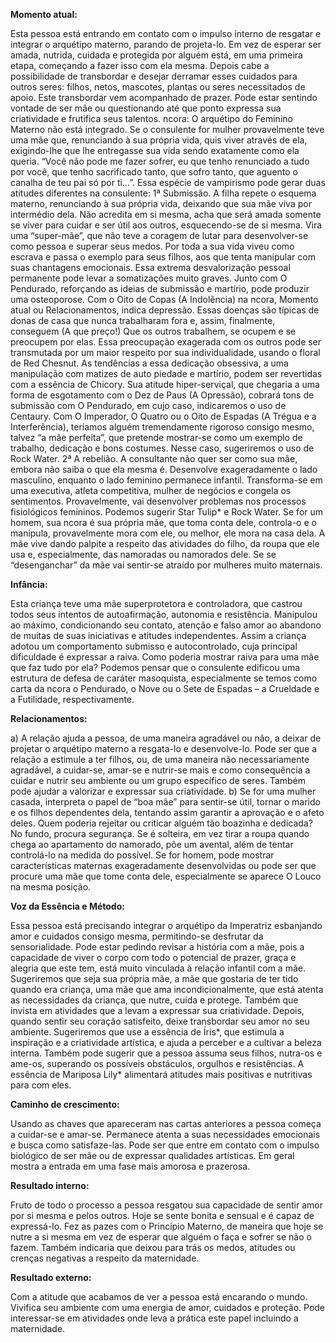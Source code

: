  **Momento atual:**

 Esta pessoa está entrando em contato com o impulso interno de resgatar e integrar o arquétipo materno, parando de projeta-lo. Em vez de esperar ser amada, nutrida, cuidada e protegida por alguém está, em uma primeira etapa, começando a fazer isso com ela mesma. Depois cabe a possibilidade de transbordar e desejar derramar esses cuidados para outros seres: filhos, netos, mascotes, plantas ou seres necessitados de apoio. Este transbordar vem acompanhado de prazer. Pode estar sentindo vontade de ser mãe ou questionando até que ponto expressa sua criatividade e frutifica seus talentos.  ncora: O arquétipo do Feminino Materno não está integrado. Se o consulente for mulher provavelmente teve uma mãe que, renunciando à sua própria vida, quis viver através de ela, exigindo-lhe que lhe entregasse sua vida sendo exatamente como ela queria. “Você não pode me fazer sofrer, eu que tenho renunciado a tudo por você, que tenho sacrificado tanto, que sofro tanto, que aguento o canalha de teu pai só por ti…”. Essa espécie de vampirismo pode gerar duas atitudes diferentes na consulente: 1ª Submissão. A filha repete o esquema materno, renunciando à sua própria vida, deixando que sua mãe viva por intermédio dela. Não acredita em si mesma, acha que será amada somente se viver para cuidar e ser útil aos outros, esquecendo-se de si mesma. Vira uma “super-mãe”, que não teve a coragem de lutar para desenvolver-se como pessoa e superar seus medos. Por toda a sua vida viveu como escrava e passa o exemplo para seus filhos, aos que tenta manipular com suas chantagens emocionais. Essa extrema desvalorização pessoal permanente pode levar a somatizações muito graves. Junto com O Pendurado, reforçando as ideias de submissão e martírio, pode produzir uma osteoporose. Com o Oito de Copas (A Indolência) na  ncora, Momento atual ou Relacionamentos, indica depressão. Essas doenças são típicas de donas de casa que nunca trabalharam fora e, assim, finalmente, conseguem (A que preço!) Que os outros trabalhem, se ocupem e se preocupem por elas. Essa preocupação exagerada com os outros pode ser transmutada por um maior respeito por sua individualidade, usando o floral de Red Chesnut. As tendências a essa dedicação obsessiva, a uma manipulação com matizes de auto piedade e martírio, podem ser revertidas com a essência de Chicory. Sua atitude hiper-serviçal, que chegaria a uma forma de esgotamento com o Dez de Paus (A Opressão), cobrará tons de submissão com O Pendurado, em cujo caso, indicaremos o uso de Centaury. Com O Imperador, O Quatro ou o Oito de Espadas (A Trégua e a Interferência), teríamos alguém tremendamente rigoroso consigo mesmo, talvez “a mãe perfeita”, que pretende mostrar-se como um exemplo de trabalho, dedicação e bons costumes. Nesse caso, sugeriremos o uso de Rock Water. 2ª A rebelião. A consultante não quer ser como sua mãe, embora não saiba o que ela mesma é. Desenvolve exageradamente o lado masculino, enquanto o lado feminino permanece infantil. Transforma-se em uma executiva, atleta competitiva, mulher de negócios e congela os sentimentos. Provavelmente, vai desenvolver problemas nos processos fisiológicos femininos. Podemos sugerir Star Tulip* e Rock Water. Se for um homem, sua  ncora é sua própria mãe, que toma conta dele, controla-o e o manipula, provavelmente mora com ele, ou melhor, ele mora na casa dela. A mãe vive dando palpite a respeito das atividades do filho, da roupa que ele usa e, especialmente, das namoradas ou namorados dele. Se se “desenganchar” da mãe vai sentir-se atraído por mulheres muito maternais. 


**Infância:**

 Esta criança teve uma mãe superprotetora e controladora, que castrou todos seus intentos de autoafirmação, autonomia e resistência. Manipulou ao máximo, condicionando seu contato, atenção e falso amor ao abandono de muitas de suas iniciativas e atitudes independentes. Assim a criança adotou um comportamento submisso e autocontrolado, cuja principal dificuldade é expressar a raiva. Como poderia mostrar raiva para uma mãe que faz tudo por ela? Podemos pensar que o consulente edificou uma estrutura de defesa de caráter masoquista, especialmente se temos como carta da  ncora o Pendurado, o Nove ou o Sete de Espadas – a Crueldade e a Futilidade, respectivamente. 


**Relacionamentos:**

 a) A relação ajuda a pessoa, de uma maneira agradável ou não, a deixar de projetar o arquétipo materno a resgata-lo e desenvolve-lo. Pode ser que a relação a estimule a ter filhos, ou, de uma maneira não necessariamente agradável, a cuidar-se, amar-se e nutrir-se mais e como consequência a cuidar e nutrir seu ambiente ou um grupo específico de seres. Também pode ajudar a valorizar e expressar sua criatividade. b) Se for uma mulher casada, interpreta o papel de “boa mãe” para sentir-se útil, tornar o marido e os filhos dependentes dela, tentando assim garantir a aprovação e o afeto deles. Quem poderia rejeitar ou criticar alguém tão boazinha e dedicada? No fundo, procura segurança. Se é solteira, em vez tirar a roupa quando chega ao apartamento do namorado, põe um avental, além de tentar controlá-lo na medida do possível. Se for homem, pode mostrar características maternas exageradamente desenvolvidas ou pode ser que procure uma mãe que tome conta dele, especialmente se aparece O Louco na mesma posição. 


**Voz da Essência e Método:**

 Essa pessoa está precisando integrar o arquétipo da Imperatriz esbanjando amor e cuidados consigo mesma, permitindo-se desfrutar da sensorialidade. Pode estar pedindo revisar a história com a mãe, pois a capacidade de viver o corpo com todo o potencial de prazer, graça e alegria que este tem, está muito vinculada à relação infantil com a mãe. Sugeriremos que seja sua própria mãe, a mãe que gostaria de ter tido quando era criança, uma mãe que ama incondicionalmente, que está atenta as necessidades da criança, que nutre, cuida e protege. Também que invista em atividades que a levam a expressar sua criatividade. Depois, quando sentir seu coração satisfeito, deixe transbordar seu amor no seu ambiente. Sugeriremos que use a essência de Íris*, que estimula a inspiração e a criatividade artística, e ajuda a perceber e a cultivar a beleza interna. Também pode sugerir que a pessoa assuma seus filhos, nutra-os e ame-os, superando os possíveis obstáculos, orgulhos e resistências. A essência de Mariposa Lily* alimentará atitudes mais positivas e nutritivas para com eles. 


**Caminho de crescimento:**

 Usando as chaves que apareceram nas cartas anteriores a pessoa começa a cuidar-se e amar-se. Permanece atenta a suas necessidades emocionais e busca como satisfaze-las. Pode ser que entre em contato com o impulso biológico de ser mãe ou de expressar qualidades artísticas. Em geral mostra a entrada em uma fase mais amorosa e prazerosa. 


**Resultado interno:**

 Fruto de todo o processo a pessoa resgatou sua capacidade de sentir amor por si mesma e pelos outros. Hoje se sente bonita e sensual e é capaz de expressá-lo. Fez as pazes com o Principio Materno, de maneira que hoje se nutre a si mesma em vez de esperar que alguém o faça e sofrer se não o fazem. Também indicaria que deixou para trás os medos, atitudes ou crenças negativas a respeito da maternidade. 


**Resultado externo:**

 Com a atitude que acabamos de ver a pessoa está encarando o mundo. Vivifica seu ambiente com uma energia de amor, cuidados e proteção. Pode interessar-se em atividades onde leva a prática este papel incluindo a maternidade. 

